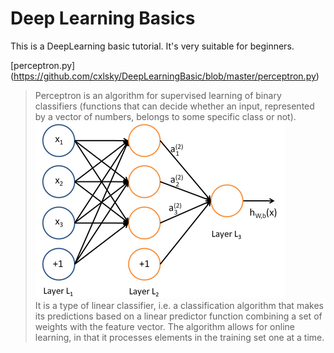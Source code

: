 # Deep Learning Basics
This is a DeepLearning basic tutorial. It's very suitable for beginners.<br />

[perceptron.py] (https://github.com/cxlsky/DeepLearningBasic/blob/master/perceptron.py) <br />
>Perceptron is an algorithm for supervised learning of binary classifiers (functions that can decide whether an input, represented by a vector of numbers, belongs to some specific class or not). <br />
>![image](https://github.com/cxlsky/image_folder/blob/master/Perceptron.png)<br />
>It is a type of linear classifier, i.e. a classification algorithm that makes its predictions based on a linear predictor function combining a set of weights with the feature vector. The algorithm allows for online learning, in that it processes elements in the training set one at a time.<br />
